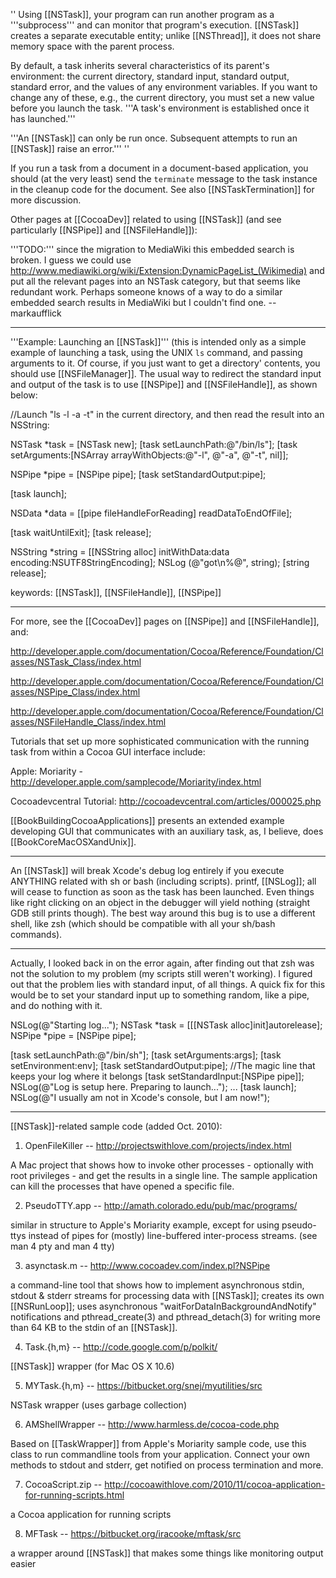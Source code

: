''
Using [[NSTask]], your program can run another program as a '''subprocess''' and can monitor that program's execution. [[NSTask]] creates a separate executable entity; unlike [[NSThread]], it does not share memory space with the parent process.

By default, a task inherits several characteristics of its parent's environment: the current directory, standard input, standard output, standard error, and the values of any environment variables. If you want to change any of these, e.g., the current directory, you must set a new value before you launch the task. '''A task's environment is established once it has launched.'''

'''An [[NSTask]] can only be run once. Subsequent attempts to run an [[NSTask]] raise an error.'''
''

If you run a task from a document in a document-based application, you should (at the very least) send the <code>terminate</code> message to the task instance in the cleanup code for the document. See also [[NSTaskTermination]] for more discussion.

Other pages at [[CocoaDev]] related to using [[NSTask]] (and see particularly [[NSPipe]] and [[NSFileHandle]]):

'''TODO:''' since the migration to MediaWiki this embedded search is broken. I guess we could use http://www.mediawiki.org/wiki/Extension:DynamicPageList_(Wikimedia) and put all the relevant pages into an NSTask category, but that seems like redundant work. Perhaps someone knows of a way to do a similar embedded search results in MediaWiki but I couldn't find one. -- markaufflick

----
'''Example: Launching an [[NSTask]]''' (this is intended only as a simple example of launching a task, using the UNIX <code>ls</code> command, and passing arguments to it. Of course, if you just want to get a directory' contents, you should use [[NSFileManager]]. The usual way to redirect the standard input and output of the task is to use [[NSPipe]] and [[NSFileHandle]], as shown below:

<syntaxhighlight lang="objc">
 //Launch "ls -l -a -t" in the current directory, and then read the result into an NSString:
 
 NSTask *task = [NSTask new];
 [task setLaunchPath:@"/bin/ls"];
 [task setArguments:[NSArray arrayWithObjects:@"-l", @"-a", @"-t", nil]];
 
 NSPipe *pipe = [NSPipe pipe];
 [task setStandardOutput:pipe];
 
 [task launch];
 
 NSData *data = [[pipe fileHandleForReading] readDataToEndOfFile];
 
 [task waitUntilExit];
 [task release];
 
 NSString *string = [[NSString alloc] initWithData:data encoding:NSUTF8StringEncoding];
 NSLog (@"got\n%@", string);
 [string release];
</syntaxhighlight>

keywords: [[NSTask]], [[NSFileHandle]], [[NSPipe]]

----

For more, see the [[CocoaDev]] pages on [[NSPipe]] and [[NSFileHandle]], and:

http://developer.apple.com/documentation/Cocoa/Reference/Foundation/Classes/NSTask_Class/index.html

http://developer.apple.com/documentation/Cocoa/Reference/Foundation/Classes/NSPipe_Class/index.html

http://developer.apple.com/documentation/Cocoa/Reference/Foundation/Classes/NSFileHandle_Class/index.html

Tutorials that set up more sophisticated communication with the running task from within a Cocoa GUI interface include:

Apple: Moriarity - http://developer.apple.com/samplecode/Moriarity/index.html

Cocoadevcentral Tutorial: http://cocoadevcentral.com/articles/000025.php

[[BookBuildingCocoaApplications]] presents an extended example developing GUI that communicates with an auxiliary task, as, I believe, does [[BookCoreMacOSXandUnix]].

----

An [[NSTask]] will break Xcode's debug log entirely if you execute ANYTHING related with sh or bash (including scripts). printf, [[NSLog]]; all will cease to function as soon as the task has been launched. Even things like right clicking on an object in the debugger will yield nothing (straight GDB still prints though). The best way around this bug is to use a different shell, like zsh (which should be compatible with all your sh/bash commands).

----

Actually, I looked back in on the error again, after finding out that zsh was not the solution to my problem (my scripts still weren't working). I figured out that the problem lies with standard input, of all things. A quick fix for this would be to set your standard input up to something random, like a pipe, and do nothing with it.

<syntaxhighlight lang="objc">
 NSLog(@"Starting log...");
 NSTask *task = [[[NSTask alloc]init]autorelease];
 NSPipe *pipe = [NSPipe pipe];
 
 [task setLaunchPath:@"/bin/sh"];
 [task setArguments:args];
 [task setEnvironment:env];
 [task setStandardOutput:pipe];
 //The magic line that keeps your log where it belongs
 [task setStandardInput:[NSPipe pipe]];
 NSLog(@"Log is setup here. Preparing to launch...");
 ...
 [task launch];
 NSLog(@"I usually am not in Xcode's console, but I am now!");
</syntaxhighlight>

----

[[NSTask]]-related sample code (added Oct. 2010):

1.  OpenFileKiller    --    http://projectswithlove.com/projects/index.html

A Mac project that shows how to invoke other processes - optionally with root privileges - and get the results in a single line. 
The sample application can kill the processes that have opened a specific file.


2. PseudoTTY.app    --    http://amath.colorado.edu/pub/mac/programs/

similar in structure to Apple's Moriarity example, except for using pseudo-ttys instead of pipes for (mostly) line-buffered inter-process streams.
(see man 4 pty and man 4 tty)


3. asynctask.m    --    http://www.cocoadev.com/index.pl?NSPipe

a command-line tool that shows how to implement asynchronous stdin, stdout & stderr streams for processing data with [[NSTask]];
creates its own [[NSRunLoop]]; uses asynchronous "waitForDataInBackgroundAndNotify" notifications and pthread_create(3) and 
pthread_detach(3) for writing more than 64 KB to the stdin of an [[NSTask]].


4. Task.{h,m}    --    http://code.google.com/p/polkit/

[[NSTask]] wrapper (for Mac OS X 10.6)


5. MYTask.{h,m}    --    https://bitbucket.org/snej/myutilities/src

NSTask wrapper (uses garbage collection)


6. AMShellWrapper    --    http://www.harmless.de/cocoa-code.php

Based on [[TaskWrapper]] from Apple's Moriarity sample code, use this class to run commandline tools from your application. 
Connect your own methods to stdout and stderr, get notified on process termination and more.


7. CocoaScript.zip    --    http://cocoawithlove.com/2010/11/cocoa-application-for-running-scripts.html

a Cocoa application for running scripts


8. MFTask    --    https://bitbucket.org/iracooke/mftask/src

a wrapper around [[NSTask]] that makes some things like monitoring output easier